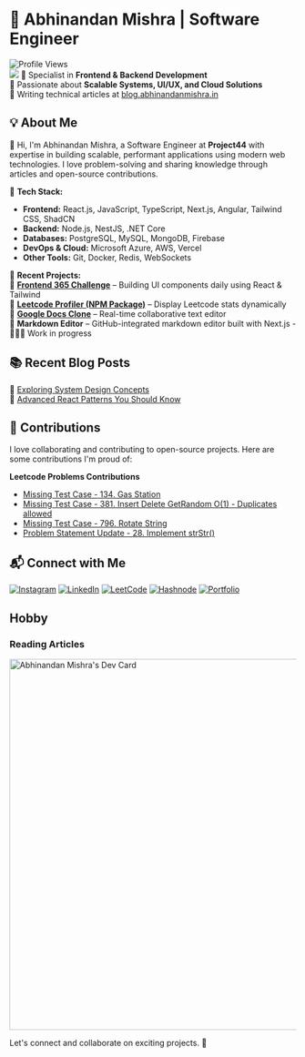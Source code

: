 # 🚀 Abhinandan Mishra | Software Engineer  

![Profile Views](https://komarev.com/ghpvc/?username=abhinandanmishra1&color=blue&style=flat-square)  
[![](https://visitcount.itsvg.in/api?id=abhinandanmishra1&icon=8&color=1)](https://visitcount.itsvg.in)
🔹 Specialist in **Frontend & Backend Development**  
🔹 Passionate about **Scalable Systems, UI/UX, and Cloud Solutions**  
🔹 Writing technical articles at [blog.abhinandanmishra.in](https://blog.abhinandanmishra.in)  

## 💡 About Me  
👋 Hi, I'm Abhinandan Mishra, a Software Engineer at **Project44** with expertise in building scalable, performant applications using modern web technologies. I love problem-solving and sharing knowledge through articles and open-source contributions.  

🔹 **Tech Stack:**  
- **Frontend:** React.js, JavaScript, TypeScript, Next.js, Angular, Tailwind CSS, ShadCN  
- **Backend:** Node.js, NestJS, .NET Core  
- **Databases:** PostgreSQL, MySQL, MongoDB, Firebase  
- **DevOps & Cloud:** Microsoft Azure, AWS, Vercel 
- **Other Tools:** Git, Docker, Redis, WebSockets  

🔹 **Recent Projects:**  
📌 **[Frontend 365 Challenge](https://frontend365.vercel.app/)** – Building UI components daily using React & Tailwind  
📌 **[Leetcode Profiler (NPM Package)](https://github.com/abhinandanmishra1/leetcode-profiler)** – Display Leetcode stats dynamically  
📌 **[Google Docs Clone](https://github.com/abhinandanmishra1/google-docs-clone)** – Real-time collaborative text editor  
📌 **Markdown Editor** – GitHub-integrated markdown editor built with Next.js   - 👨🏻‍💻 Work in progress

## 📚 Recent Blog Posts  
🚀 [Exploring System Design Concepts](https://blog.abhinandanmishra.in/categories/system-design)  
🎯 [Advanced React Patterns You Should Know](https://blog.abhinandanmishra.in/categories/react)  

## 🤝 Contributions

I love collaborating and contributing to open-source projects. Here are some contributions I'm proud of:

**Leetcode Problems Contributions**
- [Missing Test Case - 134. Gas Station](https://github.com/LeetCode-Feedback/LeetCode-Feedback/issues/6086)
- [Missing Test Case - 381. Insert Delete GetRandom O(1) - Duplicates allowed](https://github.com/LeetCode-Feedback/LeetCode-Feedback/issues/6395)
- [Missing Test Case - 796. Rotate String](https://github.com/LeetCode-Feedback/LeetCode-Feedback/issues/6569)
- [Problem Statement Update - 28. Implement strStr()](https://github.com/LeetCode-Feedback/LeetCode-Feedback/issues/6724)

## 📬 Connect with Me  
[![Instagram](https://img.shields.io/badge/Instagram-%23E4405F.svg?logo=Instagram&logoColor=white)](https://instagram.com/abhinandan_mishra_1) 
[![LinkedIn](https://img.shields.io/badge/LinkedIn-%230077B5.svg?logo=linkedin&logoColor=white)](https://linkedin.com/in/abhinandanmishra1)
[![LeetCode](https://img.shields.io/badge/LeetCode-000000?logo=LeetCode&logoColor=#d16c06)](https://leetcode.com/u/abhinandanmishra1/)
[![Hashnode](https://img.shields.io/badge/Hashnode-2962FF?logo=hashnode&logoColor=white)](https://abhinandanmishra1.hashnode.dev/)
[![Portfolio](https://img.shields.io/badge/Portfolio-Visit-red?style=flat&logo=vercel)](https://abhinandanmishra.in)  

## Hobby
### Reading Articles
<a href="https://app.daily.dev/abhinandanmishra1"><img src="https://api.daily.dev/devcards/v2/yLZZtMTP7pVQoHJ2lldbI.png?type=wide&r=hfp" width="652" alt="Abhinandan Mishra's Dev Card"/></a>

Let's connect and collaborate on exciting projects. 🚀

